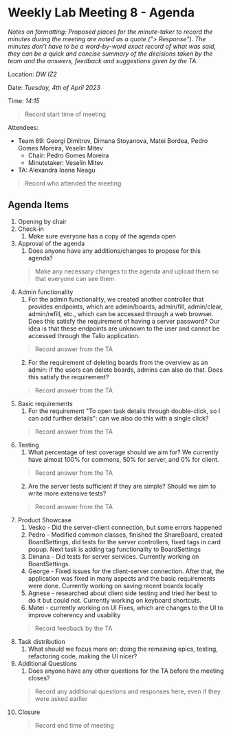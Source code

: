 # Weekly Lab Meeting 8 - Agenda

*Notes on formatting:
Proposed places for the minute-taker to record the minutes during the meeting are noted as a quote ("> Response").
The minutes don’t have to be a word-by-word exact record of what was said, they can be a quick and concise summary of the decisions taken by the team and the answers, feedback and suggestions given by the TA.*

Location: *DW IZ2*

Date: *Tuesday, 4th of April 2023*

Time: *14:15*
> Record start time of meeting

Attendees:
- Team 69: Georgi Dimitrov, Dimana Stoyanova, Matei Bordea, Pedro Gomes Moreira, Veselin Mitev
  - Chair: Pedro Gomes Moreira
  - Minutetaker: Veselin Mitev
- TA: Alexandra Ioana Neagu
> Record who attended the meeting

## Agenda Items
1. Opening by chair
2. Check-in
    1. Make sure everyone has a copy of the agenda open
3. Approval of the agenda
    1. Does anyone have any additions/changes to propose for this agenda?
    > Make any necessary changes to the agenda and upload them so that everyone can see them
4. Admin functionality
    1. For the admin functionality, we created another controller that provides endpoints, which are admin/boards, admin/fill, admin/clear, admin/refill, etc., which can be accessed through a web browser. Does this satisfy the requirement of having a server password? Our idea is that these endpoints are unknown to the user and cannot be accessed through the Talio application.
    > Record answer from the TA
    2. For the requirement of deleting boards from the overview as an admin: if the users can delete boards, admins can also do that. Does this satisfy the requirement?
    > Record answer from the TA
5. Basic requirements
    1. For the requirement "To open task details through double-click, so I can add further details": can we also do this with a single click?
    > Record answer from the TA
6. Testing
    1. What percentage of test coverage should we aim for? We currently have almost 100% for commons, 50% for server, and 0% for client.
    > Record answer from the TA
    2. Are the server tests sufficient if they are simple? Should we aim to write more extensive tests?
    > Record answer from the TA
7. Product Showcase
    1. Vesko - Did the server-client connection, but some errors happened
    2. Pedro - Modified common classes, finished the ShareBoard, created BoardSettings, did tests for the server controllers, fixed tags in card popup. Next task is adding tag functionality to BoardSettings
    3. Dimana - Did tests for server services. Currently working on BoardSettings. 
    4. George - Fixed issues for the client-server connection. After that, the application was fixed in many aspects and the basic requirements were done. Currently working on saving recent boards locally
    5. Agnese - researched about client side testing and tried her best to do it but could not. Currently working on keyboard shortcuts.
    6. Matei - currently working on UI Fixes, which are changes to the UI to improve coherency and usability
    > Record feedback by the TA
8. Task distribution 
    1. What should we focus more on: doing the remaining epics, testing, refactoring code, making the UI nicer?
10. Additional Questions
    1. Does anyone have any other questions for the TA before the meeting closes?
    > Record any additional questions and responses here, even if they were asked earlier
11. Closure
    > Record end time of meeting
